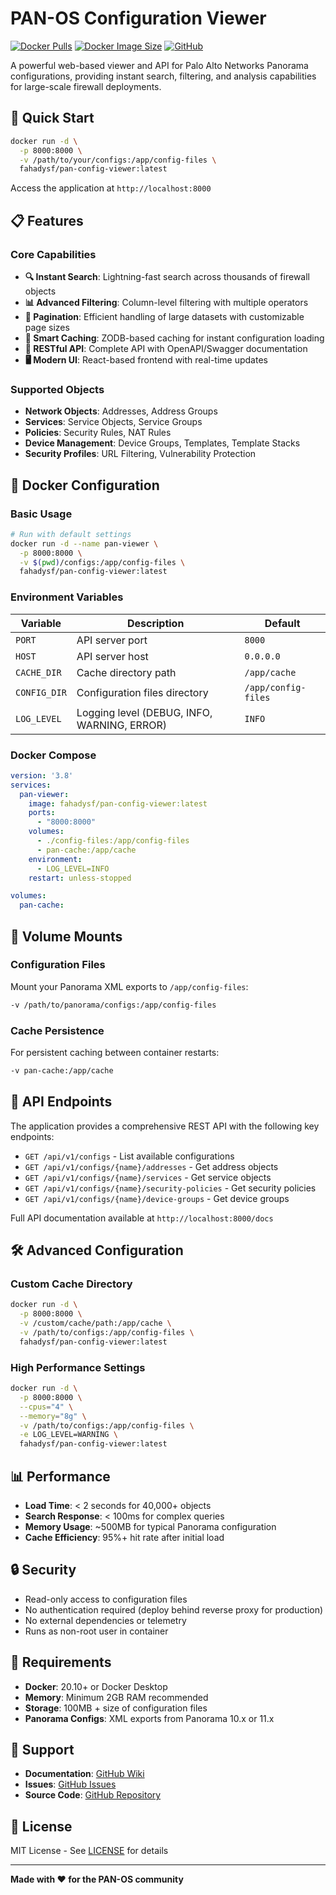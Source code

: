 # PAN-OS Configuration Viewer

[![Docker Pulls](https://img.shields.io/docker/pulls/fahadysf/pan-config-viewer)](https://hub.docker.com/r/fahadysf/pan-config-viewer)
[![Docker Image Size](https://img.shields.io/docker/image-size/fahadysf/pan-config-viewer)](https://hub.docker.com/r/fahadysf/pan-config-viewer)
[![GitHub](https://img.shields.io/github/license/fahadysf/pan-config-viewer)](https://github.com/fahadysf/pan-config-viewer)

A powerful web-based viewer and API for Palo Alto Networks Panorama configurations, providing instant search, filtering, and analysis capabilities for large-scale firewall deployments.

## 🚀 Quick Start

```bash
docker run -d \
  -p 8000:8000 \
  -v /path/to/your/configs:/app/config-files \
  fahadysf/pan-config-viewer:latest
```

Access the application at `http://localhost:8000`

## 📋 Features

### Core Capabilities
- **🔍 Instant Search**: Lightning-fast search across thousands of firewall objects
- **📊 Advanced Filtering**: Column-level filtering with multiple operators
- **📄 Pagination**: Efficient handling of large datasets with customizable page sizes
- **💾 Smart Caching**: ZODB-based caching for instant configuration loading
- **🎯 RESTful API**: Complete API with OpenAPI/Swagger documentation
- **🖥️ Modern UI**: React-based frontend with real-time updates

### Supported Objects
- **Network Objects**: Addresses, Address Groups
- **Services**: Service Objects, Service Groups  
- **Policies**: Security Rules, NAT Rules
- **Device Management**: Device Groups, Templates, Template Stacks
- **Security Profiles**: URL Filtering, Vulnerability Protection

## 🐳 Docker Configuration

### Basic Usage

```bash
# Run with default settings
docker run -d --name pan-viewer \
  -p 8000:8000 \
  -v $(pwd)/configs:/app/config-files \
  fahadysf/pan-config-viewer:latest
```

### Environment Variables

| Variable | Description | Default |
|----------|-------------|---------|
| `PORT` | API server port | `8000` |
| `HOST` | API server host | `0.0.0.0` |
| `CACHE_DIR` | Cache directory path | `/app/cache` |
| `CONFIG_DIR` | Configuration files directory | `/app/config-files` |
| `LOG_LEVEL` | Logging level (DEBUG, INFO, WARNING, ERROR) | `INFO` |

### Docker Compose

```yaml
version: '3.8'
services:
  pan-viewer:
    image: fahadysf/pan-config-viewer:latest
    ports:
      - "8000:8000"
    volumes:
      - ./config-files:/app/config-files
      - pan-cache:/app/cache
    environment:
      - LOG_LEVEL=INFO
    restart: unless-stopped

volumes:
  pan-cache:
```

## 📁 Volume Mounts

### Configuration Files
Mount your Panorama XML exports to `/app/config-files`:
```bash
-v /path/to/panorama/configs:/app/config-files
```

### Cache Persistence
For persistent caching between container restarts:
```bash
-v pan-cache:/app/cache
```

## 🔌 API Endpoints

The application provides a comprehensive REST API with the following key endpoints:

- `GET /api/v1/configs` - List available configurations
- `GET /api/v1/configs/{name}/addresses` - Get address objects
- `GET /api/v1/configs/{name}/services` - Get service objects
- `GET /api/v1/configs/{name}/security-policies` - Get security policies
- `GET /api/v1/configs/{name}/device-groups` - Get device groups

Full API documentation available at `http://localhost:8000/docs`

## 🛠️ Advanced Configuration

### Custom Cache Directory
```bash
docker run -d \
  -p 8000:8000 \
  -v /custom/cache/path:/app/cache \
  -v /path/to/configs:/app/config-files \
  fahadysf/pan-config-viewer:latest
```

### High Performance Settings
```bash
docker run -d \
  -p 8000:8000 \
  --cpus="4" \
  --memory="8g" \
  -v /path/to/configs:/app/config-files \
  -e LOG_LEVEL=WARNING \
  fahadysf/pan-config-viewer:latest
```

## 📊 Performance

- **Load Time**: < 2 seconds for 40,000+ objects
- **Search Response**: < 100ms for complex queries
- **Memory Usage**: ~500MB for typical Panorama configuration
- **Cache Efficiency**: 95%+ hit rate after initial load

## 🔒 Security

- Read-only access to configuration files
- No authentication required (deploy behind reverse proxy for production)
- No external dependencies or telemetry
- Runs as non-root user in container

## 📝 Requirements

- **Docker**: 20.10+ or Docker Desktop
- **Memory**: Minimum 2GB RAM recommended
- **Storage**: 100MB + size of configuration files
- **Panorama Configs**: XML exports from Panorama 10.x or 11.x

## 🤝 Support

- **Documentation**: [GitHub Wiki](https://github.com/fahadysf/pan-config-viewer/wiki)
- **Issues**: [GitHub Issues](https://github.com/fahadysf/pan-config-viewer/issues)
- **Source Code**: [GitHub Repository](https://github.com/fahadysf/pan-config-viewer)

## 📄 License

MIT License - See [LICENSE](https://github.com/fahadysf/pan-config-viewer/blob/main/LICENSE) for details

---

**Made with ❤️ for the PAN-OS community**